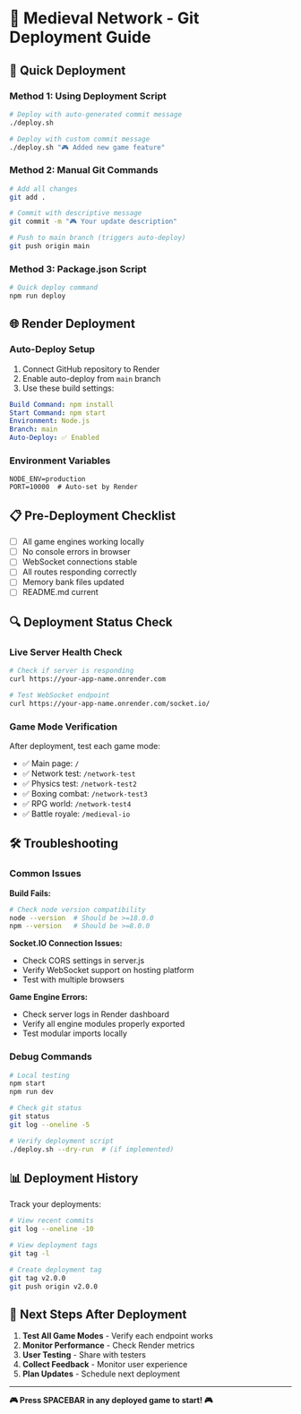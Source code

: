 # 🏰 Medieval Network - Git Deployment Guide

## 🚀 Quick Deployment

### Method 1: Using Deployment Script
```bash
# Deploy with auto-generated commit message
./deploy.sh

# Deploy with custom commit message  
./deploy.sh "🎮 Added new game feature"
```

### Method 2: Manual Git Commands
```bash
# Add all changes
git add .

# Commit with descriptive message
git commit -m "🎮 Your update description"

# Push to main branch (triggers auto-deploy)
git push origin main
```

### Method 3: Package.json Script
```bash
# Quick deploy command
npm run deploy
```

## 🌐 Render Deployment

### Auto-Deploy Setup
1. Connect GitHub repository to Render
2. Enable auto-deploy from `main` branch
3. Use these build settings:

```yaml
Build Command: npm install
Start Command: npm start
Environment: Node.js
Branch: main
Auto-Deploy: ✅ Enabled
```

### Environment Variables
```env
NODE_ENV=production
PORT=10000  # Auto-set by Render
```

## 📋 Pre-Deployment Checklist

- [ ] All game engines working locally
- [ ] No console errors in browser
- [ ] WebSocket connections stable
- [ ] All routes responding correctly
- [ ] Memory bank files updated
- [ ] README.md current

## 🔍 Deployment Status Check

### Live Server Health Check
```bash
# Check if server is responding
curl https://your-app-name.onrender.com

# Test WebSocket endpoint
curl https://your-app-name.onrender.com/socket.io/
```

### Game Mode Verification
After deployment, test each game mode:
- ✅ Main page: `/`
- ✅ Network test: `/network-test`
- ✅ Physics test: `/network-test2` 
- ✅ Boxing combat: `/network-test3`
- ✅ RPG world: `/network-test4`
- ✅ Battle royale: `/medieval-io`

## 🛠️ Troubleshooting

### Common Issues

**Build Fails:**
```bash
# Check node version compatibility
node --version  # Should be >=18.0.0
npm --version   # Should be >=8.0.0
```

**Socket.IO Connection Issues:**
- Check CORS settings in server.js
- Verify WebSocket support on hosting platform
- Test with multiple browsers

**Game Engine Errors:**
- Check server logs in Render dashboard
- Verify all engine modules properly exported
- Test modular imports locally

### Debug Commands
```bash
# Local testing
npm start
npm run dev

# Check git status
git status
git log --oneline -5

# Verify deployment script
./deploy.sh --dry-run  # (if implemented)
```

## 📊 Deployment History

Track your deployments:
```bash
# View recent commits
git log --oneline -10

# View deployment tags
git tag -l

# Create deployment tag
git tag v2.0.0
git push origin v2.0.0
```

## 🎯 Next Steps After Deployment

1. **Test All Game Modes** - Verify each endpoint works
2. **Monitor Performance** - Check Render metrics
3. **User Testing** - Share with testers
4. **Collect Feedback** - Monitor user experience
5. **Plan Updates** - Schedule next deployment

---

**🎮 Press SPACEBAR in any deployed game to start! 🎮**
